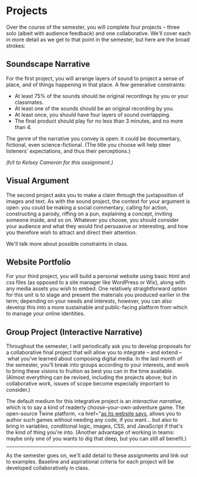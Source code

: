 # Projects

Over the course of the semester, you will complete four projects – three solo (albeit with audience feedback) and one collaborative. We'll cover each in more detail as we get to that point in the semester, but here are the broad strokes:

## Soundscape Narrative

For the first project, you will arrange layers of sound to project a sense of place, and of things happening in that place. A few generative constraints:

* At least 75% of the sounds should be original recordings by you or your classmates.
* At least one of the sounds should be an original recording by you.
* At least once, you should have four layers of sound overlapping.
* The final product should play for no less than 3 minutes, and no more than 4.
<!-- Open questions for students: restrict amount of speech? require title? -->

The genre of the narrative you convey is open: it could be documentary, fictional, even science-fictional. (The title you choose will help steer listeners' expectations, and thus their perceptions.)

*(h/t to Kelsey Cameron for this assignment.)*


## Visual Argument

The second project asks you to make a claim through the juxtaposition of images and text. As with the sound project, the context for your argument is open: you could be making a social commentary, calling for action, constructing a parody, riffing on a pun, explaining a concept, inviting someone inside, and so on. Whatever you choose, you should consider your audience and what they would find persuasive or interesting, and how you therefore wish to attract and direct their attention.

We'll talk more about possible constraints in class.


## Website Portfolio

For your third project, you will build a personal website using basic html and css files (as opposed to a site manager like WordPress or Wix), along with any media assets you wish to embed. One relatively straightforward option for this unit is to stage and present the materials you produced earlier in the term; depending on your needs and interests, however, you can also develop this into a more sustainable and public-facing platform from which to manage your online identities.


## Group Project (Interactive Narrative)

Throughout the semester, I will periodically ask you to develop proposals for a collaborative final project that will allow you to integrate – and extend – what you've learned about composing digital media. In the last month of the semester, you'll break into groups according to your interests, and work to bring these visions to fruition as best you can in the time available. (Almost everything can be revised, including the projects above; but in collaborative work, issues of scope become especially important to consider.) <!-- As part of a second-draft proposal, have them suggest roles that participants can play within the project, e.g. visuals editor or project manager. -->

The default medium for this integrative project is an *interactive narrative*, which is to say a kind of readerly choose-your-own-adventure game. The open-source Twine platform, <a href="<a href="http://twinery.org/">as its website says</a>, allows you to author such games without needing any code, if you want... but also to bring in variables, conditional logic, images, CSS, and JavaScript if that's the kind of thing you're into. (Another advantage of working in teams: maybe only one of you wants to dig that deep, but you can still all benefit.)

<hr/>

As the semester goes on, we'll add detail to these assignments and link out to examples. Baseline and aspirational criteria for each project will be developed collaboratively in class.
